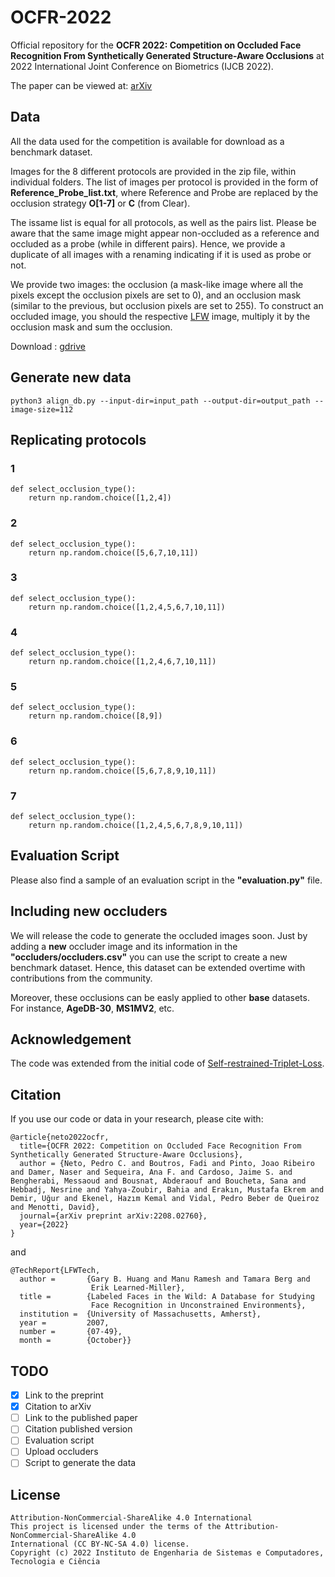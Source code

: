 # OCFR-2022

Official repository for the **OCFR 2022: Competition on Occluded Face Recognition From Synthetically Generated Structure-Aware Occlusions** at 2022 International Joint Conference on Biometrics (IJCB 2022). 

The paper can be viewed at: [arXiv](https://arxiv.org/abs/2208.02760)



## Data

All the data used for the competition is available for download as a benchmark dataset. 

Images for the 8 different protocols are provided in the zip file, within individual folders. The list of images per protocol is provided in the form of **Reference_Probe_list.txt**, where Reference and Probe are replaced by the occlusion strategy **O[1-7]** or **C** (from Clear). 

The issame list is equal for all protocols, as well as the pairs list. Please be aware that the same image might appear non-occluded as a reference and occluded as a probe (while in different pairs). Hence, we provide a duplicate of all images with a renaming indicating if it is used as probe or not. 

We provide two images: the occlusion (a mask-like image where all the pixels except the occlusion pixels are set to 0), and an occlusion mask (similar to the previous, but occlusion pixels are set to 255). To construct an occluded image, you should the respective [LFW](http://vis-www.cs.umass.edu/lfw/) image, multiply it by the occlusion mask and sum the occlusion. 

Download : [gdrive](https://drive.google.com/drive/folders/1ZtLYWvqbZW5NKcOq8nY5OIyS_i_xz820?usp=sharing)

## Generate new data

```
python3 align_db.py --input-dir=input_path --output-dir=output_path --image-size=112
```

## Replicating protocols

### 1
```
def select_occlusion_type():
    return np.random.choice([1,2,4]) 
```

### 2 
```
def select_occlusion_type():
    return np.random.choice([5,6,7,10,11]) 
```

### 3
```
def select_occlusion_type():
    return np.random.choice([1,2,4,5,6,7,10,11]) 
```
### 4 
```
def select_occlusion_type():
    return np.random.choice([1,2,4,6,7,10,11]) 
```
### 5
```
def select_occlusion_type():
    return np.random.choice([8,9]) 
```
### 6
```
def select_occlusion_type():
    return np.random.choice([5,6,7,8,9,10,11]) 
```
### 7 
```
def select_occlusion_type():
    return np.random.choice([1,2,4,5,6,7,8,9,10,11]) 
```
## Evaluation Script

Please also find a sample of an evaluation script in the **"evaluation.py"** file. 

## Including new occluders

We will release the code to generate the occluded images soon. Just by adding a **new** occluder image and its information in the **"occluders/occluders.csv"** you can use the script to create a new benchmark dataset. Hence, this dataset can be extended overtime with contributions from the community.  

Moreover, these occlusions can be easly applied to other **base** datasets. For instance, **AgeDB-30**, **MS1MV2**, etc. 

## Acknowledgement
The code was extended from the initial code of [Self-restrained-Triplet-Loss](https://github.com/fdbtrs/Self-restrained-Triplet-Loss). 

## Citation
If you use our code or data in your research, please cite with:

```
@article{neto2022ocfr,
  title={OCFR 2022: Competition on Occluded Face Recognition From Synthetically Generated Structure-Aware Occlusions},
  author = {Neto, Pedro C. and Boutros, Fadi and Pinto, Joao Ribeiro and Damer, Naser and Sequeira, Ana F. and Cardoso, Jaime S. and Bengherabi, Messaoud and Bousnat, Abderaouf and Boucheta, Sana and Hebbadj, Nesrine and Yahya-Zoubir, Bahia and Erakın, Mustafa Ekrem and Demir, Uğur and Ekenel, Hazım Kemal and Vidal, Pedro Beber de Queiroz and Menotti, David},
  journal={arXiv preprint arXiv:2208.02760},
  year={2022}
}
```

and 

```
@TechReport{LFWTech,
  author =       {Gary B. Huang and Manu Ramesh and Tamara Berg and 
                  Erik Learned-Miller},
  title =        {Labeled Faces in the Wild: A Database for Studying 
                  Face Recognition in Unconstrained Environments},
  institution =  {University of Massachusetts, Amherst},
  year =         2007,
  number =       {07-49},
  month =        {October}}
```

## TODO 

- [X] Link to the preprint
- [X] Citation to arXiv
- [ ] Link to the published paper
- [ ] Citation published version
- [ ] Evaluation script
- [ ] Upload occluders
- [ ] Script to generate the data

## License
```
Attribution-NonCommercial-ShareAlike 4.0 International
This project is licensed under the terms of the Attribution-NonCommercial-ShareAlike 4.0
International (CC BY-NC-SA 4.0) license. 
Copyright (c) 2022 Instituto de Engenharia de Sistemas e Computadores, Tecnologia e Ciência
```

